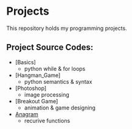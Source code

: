 # Projects
This repository holds my programming projects.


## Project Source Codes:
* [Basics]
  * python while & for loops
* [Hangman_Game]
  * python semantics & syntax
* [Photoshop]
  * image processing
* [Breakout Game]
  * animation & game designing
* [Anagram](https://github.com/ChuangChihHan/MystanCodeProjects/tree/main/project/anagram.py)
  * recurive functions
